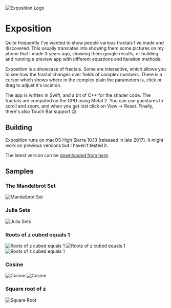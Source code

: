 ![Exposition Logo](https://raw.githubusercontent.com/Mrwerdo/Exposition/master/Exposition/Assets.xcassets/macOS20%App20%Icon.appiconset/macOS20%App20%Icon_128.png)

# Exposition

Quite frequently I've wanted to show people various fractals I've made and discovered. This usually translates into
showing them some pictures on my phone that I made 3 years ago, showing them google results, or building and
running a preview app with different equations and iteration methods.

Exposition is a showcase of fractals. Some are interactive, which allows you to see how the fractal changes over 
fields of complex numbers. There is a cursor which shows where in the complex plain the parameters is, click or
drag to adjust it's location.

The app is written in Swift, and a bit of C++ for the shader code. The fractals are computed on the GPU using 
Metal 2. You can use guestures to scroll and zoom, and when you get lost click on View -> Reset. Finally, there's 
also Touch Bar support 😉.

## Building

Exposition runs on macOS High Sierra 10.13 (released in late 2017). It might work on previous versions but I haven't
tested it.

The latest version can be [downloaded from here](https://github.com/Mrwerdo/Exposition/releases).

## Samples
### The Mandelbrot Set
![Mandelbrot Set](https://raw.githubusercontent.com/Mrwerdo/Exposition/master/Samples/MandelbrotSet.png)
### Julia Sets
![Julia Sets](https://raw.githubusercontent.com/Mrwerdo/Exposition/master/Samples/JuliaSet.png)
### Roots of z cubed equals 1
![Roots of z cubed equals 1](https://raw.githubusercontent.com/Mrwerdo/Exposition/master/Samples/ZCubed1.png)
![Roots of z cubed equals 1](https://raw.githubusercontent.com/Mrwerdo/Exposition/master/Samples/ZCubed2.png)
![Roots of z cubed equals 1](https://raw.githubusercontent.com/Mrwerdo/Exposition/master/Samples/ZCubed3.png)
### Cosine
![Cosine](https://raw.githubusercontent.com/Mrwerdo/Exposition/master/Samples/Cosine1.png)
![Cosine](https://raw.githubusercontent.com/Mrwerdo/Exposition/master/Samples/Cosine2.png)
### Square root of z
![Square Root](https://raw.githubusercontent.com/Mrwerdo/Exposition/master/Samples/SquareRoot.png)

